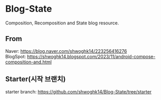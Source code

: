 # Blog-State
Composition, Recomposition and State blog resource.

## From
Naver: https://blog.naver.com/shwoghk14/223256416276   
BlogSpot: https://shwoghk14.blogspot.com/2023/11/android-compose-composition-and.html

## Starter(시작 브랜치)
starter branch: https://github.com/shwoghk14/Blog-State/tree/starter
